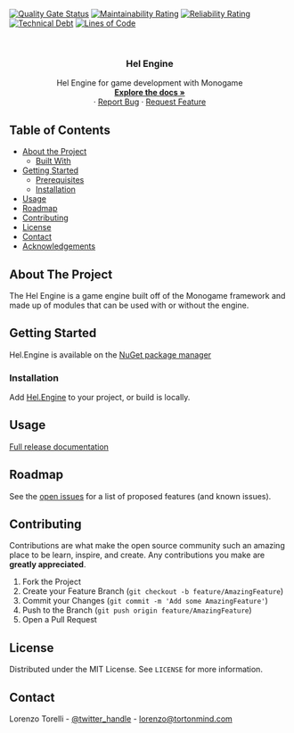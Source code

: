 
<!-- PROJECT SHIELDS -->
<!--
-->
[![Quality Gate Status](https://sonarcloud.io/api/project_badges/measure?project=HelEngine_Hel.Engine&metric=alert_status)](https://sonarcloud.io/dashboard?id=HelEngine_Hel.Engine)
[![Maintainability Rating](https://sonarcloud.io/api/project_badges/measure?project=HelEngine_Hel.Engine&metric=sqale_rating)](https://sonarcloud.io/dashboard?id=HelEngine_Hel.Engine)
[![Reliability Rating](https://sonarcloud.io/api/project_badges/measure?project=HelEngine_Hel.Engine&metric=reliability_rating)](https://sonarcloud.io/dashboard?id=HelEngine_Hel.Engine)
[![Technical Debt](https://sonarcloud.io/api/project_badges/measure?project=HelEngine_Hel.Engine&metric=sqale_index)](https://sonarcloud.io/dashboard?id=HelEngine_Hel.Engine)
[![Lines of Code](https://sonarcloud.io/api/project_badges/measure?project=HelEngine_Hel.Engine&metric=ncloc)](https://sonarcloud.io/dashboard?id=HelEngine_Hel.Engine)



<!-- PROJECT LOGO -->
<br />
<p align="center">

  <h3 align="center">Hel Engine</h3>

  <p align="center">
    Hel Engine for game development with Monogame 
    <br />
    <a href="https://github.com/HelEngine/Hel.Engine"><strong>Explore the docs »</strong></a>
    <br />
    ·
    <a href="https://github.com/HelEngine/Hel.Engine/issues">Report Bug</a>
    ·
    <a href="https://github.com/HelEngine/Hel.Engine/issues">Request Feature</a>
  </p>
</p>



<!-- TABLE OF CONTENTS -->
## Table of Contents

* [About the Project](#about-the-project)
  * [Built With](#built-with)
* [Getting Started](#getting-started)
  * [Prerequisites](#prerequisites)
  * [Installation](#installation)
* [Usage](#usage)
* [Roadmap](#roadmap)
* [Contributing](#contributing)
* [License](#license)
* [Contact](#contact)
* [Acknowledgements](#acknowledgements)



<!-- ABOUT THE PROJECT -->
## About The Project

The Hel Engine is a game engine built off of the Monogame framework and made up of modules that can be used with or without the engine.

<!-- GETTING STARTED -->
## Getting Started

Hel.Engine is available on the [NuGet package manager](https://www.nuget.org/packages/Hel.Engine/) 

### Installation

Add [Hel.Engine](https://www.nuget.org/packages/Hel.Engine/) to your project, or build is locally.


## Usage

[Full release documentation](https://grimmzlytm.github.io/Hel/hel-Engine/Hel.Engine.html)

<!-- ROADMAP -->
## Roadmap

See the [open issues](https://github.com/HelEngine/Hel.Engine/issues) for a list of proposed features (and known issues).


<!-- CONTRIBUTING -->
## Contributing

Contributions are what make the open source community such an amazing place to be learn, inspire, and create. Any contributions you make are **greatly appreciated**.

1. Fork the Project
2. Create your Feature Branch (`git checkout -b feature/AmazingFeature`)
3. Commit your Changes (`git commit -m 'Add some AmazingFeature'`)
4. Push to the Branch (`git push origin feature/AmazingFeature`)
5. Open a Pull Request



<!-- LICENSE -->
## License

Distributed under the MIT License. See `LICENSE` for more information.



<!-- CONTACT -->
## Contact

Lorenzo Torelli - [@twitter_handle](https://twitter.com/twitter_handle) - lorenzo@tortonmind.com

